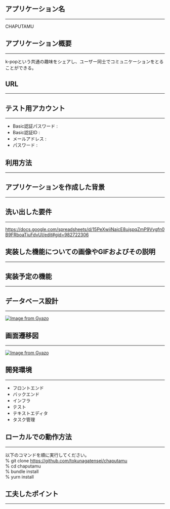 ## __アプリケーション名__
***
CHAPUTAMU

## __アプリケーション概要__
***
k-popという共通の趣味をシェアし、ユーザー同士でコミュニケーションをとることができる。

## __URL__
***


## __テスト用アカウント__
***
* Basic認証パスワード : 
* Basic認証ID : 
* メールアドレス : 
* パスワード : 

## __利用方法__
***
## 

## __アプリケーションを作成した背景__
***


## __洗い出した要件__
***
https://docs.google.com/spreadsheets/d/15PeXwiiNaicE8ujspqZmP9Vvgfn0B9FRboaTiuFdvUI/edit#gid=982722306

## __実装した機能についての画像やGIFおよびその説明__
***


## __実装予定の機能__
***


## __データベース設計__
***
[![Image from Gyazo](https://i.gyazo.com/01b362ce198a2a02dd580515a45771d4.jpg)](https://gyazo.com/01b362ce198a2a02dd580515a45771d4)

## __画面遷移図__
***
[![Image from Gyazo](https://i.gyazo.com/d96b61ef8aecdd98bbcf5c43819c9f2e.jpg)](https://gyazo.com/d96b61ef8aecdd98bbcf5c43819c9f2e)

## __開発環境__
***
* フロントエンド
* バックエンド
* インフラ
* テスト
* テキストエディタ
* タスク管理

## __ローカルでの動作方法__
***
以下のコマンドを順に実行してください。  
% git clone https://github.com/tokunagatensei/chaputamu  
% cd chaputamu  
% bundle install  
% yurn install

## __工夫したポイント__
***

